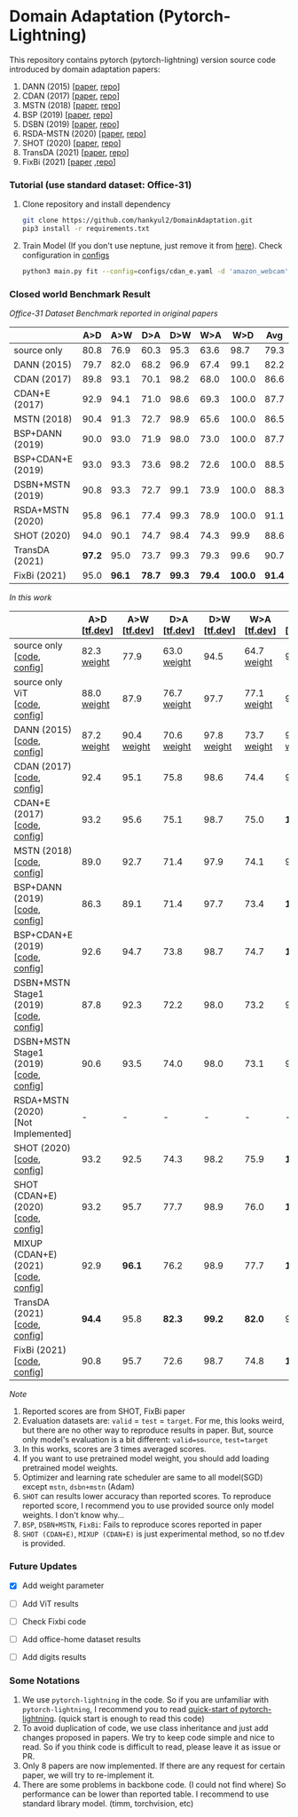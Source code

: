 # Domain Adaptation (Pytorch-Lightning)

This repository contains pytorch (pytorch-lightning) version source code introduced by domain adaptation papers:

1. DANN (2015) [[paper](http://proceedings.mlr.press/v37/ganin15.html), [repo](https://github.com/fungtion/DANN)] 
2. CDAN (2017) [[paper](https://arxiv.org/abs/1705.10667), [repo](https://github.com/thuml/CDAN)]
3. MSTN (2018) [[paper](https://proceedings.mlr.press/v80/xie18c.html), [repo](https://github.com/wgchang/DSBN)]
4. BSP (2019) [[paper](http://proceedings.mlr.press/v97/chen19i.html), [repo](https://github.com/thuml/Batch-Spectral-Penalization)]
5. DSBN (2019) [[paper](https://openaccess.thecvf.com/content_CVPR_2019/html/Chang_Domain-Specific_Batch_Normalization_for_Unsupervised_Domain_Adaptation_CVPR_2019_paper.html), [repo](https://github.com/wgchang/DSBN)]
6. RSDA-MSTN (2020) [[paper](https://openaccess.thecvf.com/content_CVPR_2020/html/Gu_Spherical_Space_Domain_Adaptation_With_Robust_Pseudo-Label_Loss_CVPR_2020_paper.html), [repo](https://github.com/XJTU-XGU/RSDA)]
7. SHOT (2020) [[paper](http://proceedings.mlr.press/v119/liang20a.html), [repo](https://github.com/tim-learn/SHOT)]
8. TransDA (2021) [[paper](https://arxiv.org/abs/2105.14138), [repo](https://github.com/ygjwd12345/TransDA)]
9. FixBi (2021) [[paper](https://openaccess.thecvf.com/content/CVPR2021/html/Na_FixBi_Bridging_Domain_Spaces_for_Unsupervised_Domain_Adaptation_CVPR_2021_paper.html) ,[repo](https://github.com/NaJaeMin92/FixBi)]



### Tutorial (use standard dataset: Office-31)

1. Clone repository and install dependency

   ```bash
   git clone https://github.com/hankyul2/DomainAdaptation.git
   pip3 install -r requirements.txt
   ```

2. Train Model (If you don't use neptune, just remove it from [here](https://github.com/hankyul2/DomainAdaptation/blob/3af6a9ee3848ef3757c63fcf3f0083757e1a4564/src/cli.py#L82)). Check configuration in [configs](https://github.com/hankyul2/DomainAdaptation/tree/main/configs)

   ```bash
   python3 main.py fit --config=configs/cdan_e.yaml -d 'amazon_webcam' -g '0,'
   ```
   
   

### Closed world Benchmark Result

*Office-31 Dataset Benchmark reported in original papers*

|                   | A>D      | A>W      | D>A      | D>W      | W>A      | W>D       | Avg      |
| ----------------- | -------- | -------- | -------- | -------- | -------- | --------- | -------- |
| source only       | 80.8     | 76.9     | 60.3     | 95.3     | 63.6     | 98.7      | 79.3     |
| DANN (2015)       | 79.7     | 82.0     | 68.2     | 96.9     | 67.4     | 99.1      | 82.2     |
| CDAN (2017)       | 89.8     | 93.1     | 70.1     | 98.2     | 68.0     | 100.0     | 86.6     |
| CDAN+E (2017)     | 92.9     | 94.1     | 71.0     | 98.6     | 69.3     | 100.0     | 87.7     |
| MSTN (2018)       | 90.4     | 91.3     | 72.7     | 98.9     | 65.6     | 100.0     | 86.5     |
| BSP+DANN (2019)   | 90.0     | 93.0     | 71.9     | 98.0     | 73.0     | 100.0     | 87.7     |
| BSP+CDAN+E (2019) | 93.0     | 93.3     | 73.6     | 98.2     | 72.6     | 100.0     | 88.5     |
| DSBN+MSTN (2019)  | 90.8     | 93.3     | 72.7     | 99.1     | 73.9     | 100.0     | 88.3     |
| RSDA+MSTN (2020)  | 95.8     | 96.1     | 77.4     | 99.3     | 78.9     | 100.0     | 91.1     |
| SHOT (2020)       | 94.0     | 90.1     | 74.7     | 98.4     | 74.3     | 99.9      | 88.6     |
| TransDA (2021)    | **97.2** | 95.0     | 73.7     | 99.3     | 79.3     | 99.6      | 90.7     |
| FixBi (2021)      | 95.0     | **96.1** | **78.7** | **99.3** | **79.4** | **100.0** | **91.4** |

*In this work*

|                                                              | A>D<br />[[tf.dev](https://tensorboard.dev/experiment/r7GX4BCVS7CyvFDVTYbFlg/)] | A>W<br />[[tf.dev](https://tensorboard.dev/experiment/FxAA4NC1R3Gl5YAiypRW0w/)] | D>A<br />[[tf.dev](https://tensorboard.dev/experiment/7TBjPXj8SAuOZPEmkXjO1g/)] | D>W<br />[[tf.dev](https://tensorboard.dev/experiment/u2phKUomSRSnty3yvMERkA/)] | W>A<br />[[tf.dev](https://tensorboard.dev/experiment/4TxeXEOmRlCOVp0mhdGGbQ/)] | W>D<br />[[tf.dev](https://tensorboard.dev/experiment/YOcQVvaxTAObRyCKw2TVTA/)] | Avg      |
| ------------------------------------------------------------ | ------------------------------------------------------------ | ------------------------------------------------------------ | ------------------------------------------------------------ | ------------------------------------------------------------ | ------------------------------------------------------------ | ------------------------------------------------------------ | -------- |
| source only<br />[[code](src/system/source_only.py), [config](configs/source_only.yaml)] | 82.3 <br />[weight](https://drive.google.com/open?id=1Isn5rM0loEXV4Rrc_1XRbibuc8MAYFjq&authuser=consistant1y%40ajou.ac.kr&usp=drive_fs) | 77.9                                                         | 63.0<br />[weight](https://drive.google.com/open?id=1bht75b-rOgnq05Z9uVX7bnOq_G-PlJFt&authuser=consistant1y%40ajou.ac.kr&usp=drive_fs) | 94.5                                                         | 64.7<br />[weight](https://drive.google.com/open?id=1wzJ17qEIIxxAAgW5PZl9Pcfj8lHOEuEY&authuser=consistant1y%40ajou.ac.kr&usp=drive_fs) | 98.3                                                         | 80.1     |
| source only ViT<br />[[code](src/system/source_only.py), [config](configs/source_only.yaml)] | 88.0<br />[weight](https://drive.google.com/open?id=1OUUqC9DfbZwm44ZKu8qFtsDx8yqTJkL1&authuser=consistant1y%40ajou.ac.kr&usp=drive_fs) | 87.9                                                         | 76.7<br />[weight](https://drive.google.com/open?id=1vJ-XX_rQ2TTLrz7Q64HFdV6rhXp-1hlf&authuser=consistant1y%40ajou.ac.kr&usp=drive_fs) | 97.7                                                         | 77.1<br />[weight](https://drive.google.com/open?id=1slcY0iRlc9PWBOyk594vRX0zibVRRGh6&authuser=consistant1y%40ajou.ac.kr&usp=drive_fs) | 99.7                                                         | 87.8     |
| DANN (2015)<br />[[code](src/system/dann.py), [config](configs/dann.yaml)] | 87.2<br />[weight](https://drive.google.com/open?id=1ICSHumlTUbdvhBnMQ2jE6krbOUVOcCDw&authuser=consistant1y%40ajou.ac.kr&usp=drive_fs) | 90.4<br />[weight](https://drive.google.com/open?id=1ZdpaPb4x-xF39R-DqzzyW9UL-5dPrcxL&authuser=consistant1y%40ajou.ac.kr&usp=drive_fs) | 70.6<br />[weight](https://drive.google.com/open?id=1wz8b3ris-TTyFgIxfl2CuXrueoPwVejQ&authuser=consistant1y%40ajou.ac.kr&usp=drive_fs) | 97.8<br />[weight](https://drive.google.com/open?id=1CjUEStW9aMesf6NLONekjUpzdHOoblwu&authuser=consistant1y%40ajou.ac.kr&usp=drive_fs) | 73.7<br />[weight](https://drive.google.com/open?id=1DBpLgyw-iISMB8rZIwbp0YQ-DZRgHCaM&authuser=consistant1y%40ajou.ac.kr&usp=drive_fs) | 99.7<br />[weight](https://drive.google.com/open?id=1OxfXXjXJxb3EfJOVcZc-xL5QzHggEeVU&authuser=consistant1y%40ajou.ac.kr&usp=drive_fs) | 86.6     |
| CDAN (2017)<br />[[code](src/system/cdan.py), [config](configs/dan.yaml)] | 92.4                                                         | 95.1                                                         | 75.8                                                         | 98.6                                                         | 74.4                                                         | 99.9                                                         | 89.4     |
| CDAN+E (2017)<br />[[code](src/system/cdan.py), [config](configs/cdan_e.yaml)] | 93.2                                                         | 95.6                                                         | 75.1                                                         | 98.7                                                         | 75.0                                                         | **100.0**                                                    | 89.6     |
| MSTN (2018)<br />[[code](src/system/mstn.py), [config](configs/mstn.yaml)] | 89.0                                                         | 92.7                                                         | 71.4                                                         | 97.9                                                         | 74.1                                                         | 99.9                                                         | 87.5     |
| BSP+DANN (2019)<br />[[code](src/system/bsp.py), [config](configs/bsp_dann.yaml)] | 86.3                                                         | 89.1                                                         | 71.4                                                         | 97.7                                                         | 73.4                                                         | **100.0**                                                    | 86.3     |
| BSP+CDAN+E (2019)<br />[[code](src/system/bsp.py), [config](configs/bsp_cdan_e.yaml)] | 92.6                                                         | 94.7                                                         | 73.8                                                         | 98.7                                                         | 74.7                                                         | **100.0**                                                    | 89.1     |
| DSBN+MSTN Stage1 (2019)<br />[[code](src/system/dsbn.py), [config](configs/dsbn_mstn_stage1.yaml)] | 87.8                                                         | 92.3                                                         | 72.2                                                         | 98.0                                                         | 73.2                                                         | 99.9                                                         | 87.2     |
| DSBN+MSTN Stage1 (2019)<br />[[code](src/system/dsbn.py), [config](configs/dsbn_mstn_stage2.yaml)] | 90.6                                                         | 93.5                                                         | 74.0                                                         | 98.0                                                         | 73.1                                                         | 99.5                                                         | 88.1     |
| RSDA+MSTN (2020)<br />[Not Implemented]                      | -                                                            | -                                                            | -                                                            | -                                                            | -                                                            | -                                                            | -        |
| SHOT (2020)<br />[[code](src/system/shot.py), [config](configs/shot.yaml)] | 93.2                                                         | 92.5                                                         | 74.3                                                         | 98.2                                                         | 75.9                                                         | **100.0**                                                    | 89.0     |
| SHOT (CDAN+E) (2020)<br />[[code](src/system/exp.py), [config](configs/exp/shot_cdan.yaml)] | 93.2                                                         | 95.7                                                         | 77.7                                                         | 98.9                                                         | 76.0                                                         | **100.0**                                                    | 90.2     |
| MIXUP (CDAN+E) (2021)<br />[[code](src/system/exp.py), [config](configs/exp/pseudo_mixup_ratio_cdan.yaml)] | 92.9                                                         | **96.1**                                                     | 76.2                                                         | 98.9                                                         | 77.7                                                         | **100.0**                                                    | 90.3     |
| TransDA (2021)<br />[[code](src/system/trans_da.py), [config](configs/transDA.yaml)] | **94.4**                                                     | 95.8                                                         | **82.3**                                                     | **99.2**                                                     | **82.0**                                                     | 99.8                                                         | **92.3** |
| FixBi (2021)<br />[[code](src/system/fixbi.py), [config](configs/fixbi.yaml)] | 90.8                                                         | 95.7                                                         | 72.6                                                         | 98.7                                                         | 74.8                                                         | **100.0**                                                    | 88.8     |

*Note*

1. Reported scores are from SHOT, FixBi paper
2. Evaluation datasets are:  `valid` = `test` = `target`. For me, this looks weird, but there are no other way to reproduce results in paper. But, source only model's evaluation is a bit different: `valid=source`, `test=target`
3. In this works, scores are 3 times averaged scores.
4. If you want to use pretrained model weight, you should add loading pretrained model weights.
5. Optimizer and learning rate scheduler are same to all model(SGD) except `mstn`, `dsbn+mstn` (Adam)
6. `SHOT` can results lower accuracy than reported scores. To reproduce reported score, I recommend you to use provided source only model weights. I don't know why...
7. `BSP`, `DSBN+MSTN`, `FixBi`: Fails to reproduce scores reported in paper
8. `SHOT (CDAN+E)`, `MIXUP (CDAN+E)` is just experimental method, so no tf.dev is provided.



### Future Updates

- [x] Add weight parameter
- [ ] Add ViT results
- [ ] Check Fixbi code
- [ ] Add office-home dataset results
- [ ] Add digits results



### Some Notations

1. We use `pytorch-lightning` in the code. So if you are unfamiliar with `pytorch-lightning`, I recommend you to read [quick-start of pytorch-lightning](). (quick start is enough to read this code)
2. To avoid duplication of code, we use class inheritance and just add changes proposed in papers. We try to keep code simple and nice to read. So if you think code is difficult to read, please leave it as issue or PR.
3. Only 8 papers are now implemented. If there are any request for certain paper, we will try to re-implement it.
4. There are some problems in backbone code. (I could not find where) So performance can be lower than reported table. I recommend to use standard library model. (timm, torchvision, etc)